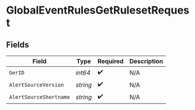 # GlobalEventRulesGetRulesetRequest


## Fields

| Field                  | Type                   | Required               | Description            |
| ---------------------- | ---------------------- | ---------------------- | ---------------------- |
| `GerID`                | *int64*                | :heavy_check_mark:     | N/A                    |
| `AlertSourceVersion`   | *string*               | :heavy_check_mark:     | N/A                    |
| `AlertSourceShortname` | *string*               | :heavy_check_mark:     | N/A                    |